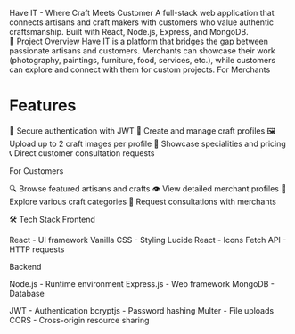 Have IT - Where Craft Meets Customer
A full-stack web application that connects artisans and craft makers with customers who value authentic craftsmanship. Built with React, Node.js, Express, and MongoDB.
<br>
🎯 Project Overview
Have IT is a platform that bridges the gap between passionate artisans and customers. Merchants can showcase their work (photography, paintings, furniture, food, services, etc.), while customers can explore and connect with them for custom projects.
For Merchants
<h1>Features</h1>
🔐 Secure authentication with JWT
📝 Create and manage craft profiles
🖼️ Upload up to 2 craft images per profile
💼 Showcase specialities and pricing
📞 Direct customer consultation requests

For Customers

🔍 Browse featured artisans and crafts
👁️ View detailed merchant profiles
🎨 Explore various craft categories
💬 Request consultations with merchants

🛠️ Tech Stack
Frontend

React - UI framework
Vanilla CSS - Styling
Lucide React - Icons
Fetch API - HTTP requests

Backend

Node.js - Runtime environment
Express.js - Web framework
MongoDB - Database

JWT - Authentication
bcryptjs - Password hashing
Multer - File uploads
CORS - Cross-origin resource sharing
